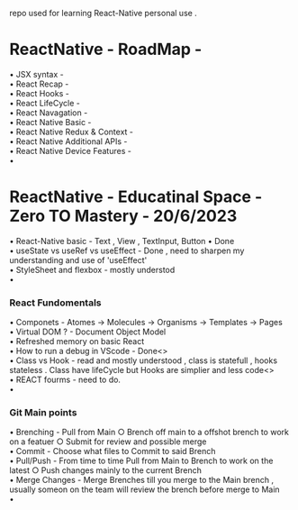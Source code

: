 repo used for learning React-Native personal use . <br>
# ReactNative - RoadMap - 
• JSX syntax -  <br>
• React Recap - <br>
• React Hooks - <br>
• React LifeCycle - <br>
• React Navagation - <br>
• React Native Basic - <br>
• React Native Redux & Context -<br>
• React Native Additional APIs -<br>
• React Native Device Features - <br>
•<br>
# ReactNative - Educatinal Space - Zero TO Mastery - 20/6/2023 
• React-Native basic - Text , View , TextInput, Button 	• Done  <br>
• useState vs useRef vs useEffect - Done , need to sharpen my understanding and use of 'useEffect'  <br>
• StyleSheet and flexbox - mostly understod <br>
•<br>
### React Fundomentals
• Componets - Atomes -> Molecules -> Organisms -> Templates -> Pages  <br>
• Virtual DOM ? - Document Object Model  <br>
• Refreshed memory on basic React  <br>
• How to run a debug in VScode - Done<>  <br>
• Class vs Hook - read and mostly understood , class is statefull , hooks stateless . Class have lifeCycle but Hooks are simplier and less code<> <br>
• REACT fourms - need to do.<br>
•<br>
### Git  Main points 
• Brenching -  Pull from Main ○ Brench off main to a offshot brench to work on a featuer ○ Submit for review and possible merge    <br>
• Commit - Choose what files to Commit to said Brench     <br>
• Pull/Push - From time to time Pull from Main to Brench to work on the latest ○ Push changes mainly to the current Brench  <br>
• Merge Changes - Merge Brenches till you merge to the Main brench , usually someon on the team will review the brench before merge to Main <br>
•<br>
